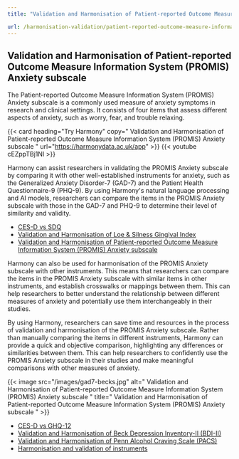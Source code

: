 ```yaml
---
title: "Validation and Harmonisation of Patient-reported Outcome Measure Information System (PROMIS) Anxiety subscale"

url: /harmonisation-validation/patient-reported-outcome-measure-information-system-promis-anxiety-subscale
---
```


## Validation and Harmonisation of Patient-reported Outcome Measure Information System (PROMIS) Anxiety subscale

The Patient-reported Outcome Measure Information System (PROMIS) Anxiety subscale is a commonly used measure of anxiety symptoms in research and clinical settings. It consists of four items that assess different aspects of anxiety, such as worry, fear, and trouble relaxing.

{{< card heading="Try Harmony" copy=" Validation and Harmonisation of Patient-reported Outcome Measure Information System (PROMIS) Anxiety subscale " url="https://harmonydata.ac.uk/app" >}}
{{< youtube cEZppTBj1NI >}}

Harmony can assist researchers in validating the PROMIS Anxiety subscale by comparing it with other well-established instruments for anxiety, such as the Generalized Anxiety Disorder-7 (GAD-7) and the Patient Health Questionnaire-9 (PHQ-9). By using Harmony's natural language processing and AI models, researchers can compare the items in the PROMIS Anxiety subscale with those in the GAD-7 and PHQ-9 to determine their level of similarity and validity.

* [CES-D vs SDQ](/ces-d-vs-sdq)
* [Validation and Harmonisation of Loe & Silness Gingival Index](/harmonisation-validation/loe-silness-gingival-index)
* [Validation and Harmonisation of Patient-reported Outcome Measure Information System (PROMIS) Anxiety subscale](/harmonisation-validation/patient-reported-outcome-measure-information-system-promis-anxiety-subscale)

Harmony can also be used for harmonisation of the PROMIS Anxiety subscale with other instruments. This means that researchers can compare the items in the PROMIS Anxiety subscale with similar items in other instruments, and establish crosswalks or mappings between them. This can help researchers to better understand the relationship between different measures of anxiety and potentially use them interchangeably in their studies.

By using Harmony, researchers can save time and resources in the process of validation and harmonisation of the PROMIS Anxiety subscale. Rather than manually comparing the items in different instruments, Harmony can provide a quick and objective comparison, highlighting any differences or similarities between them. This can help researchers to confidently use the PROMIS Anxiety subscale in their studies and make meaningful comparisons with other measures of anxiety.


{{< image src="/images/gad7-becks.jpg" alt=" Validation and Harmonisation of Patient-reported Outcome Measure Information System (PROMIS) Anxiety subscale " title=" Validation and Harmonisation of Patient-reported Outcome Measure Information System (PROMIS) Anxiety subscale " >}}









* [CES-D vs GHQ-12](/ces-d-vs-ghq-12)
* [Validation and Harmonisation of Beck Depression Inventory-II (BDI-II)](/harmonisation-validation/beck-depression-inventory-ii-bdi-ii)
* [Validation and Harmonisation of Penn Alcohol Craving Scale (PACS)](/harmonisation-validation/penn-alcohol-craving-scale-pacs)
* [Harmonisation and validation of instruments](/harmonisation-validation/)
